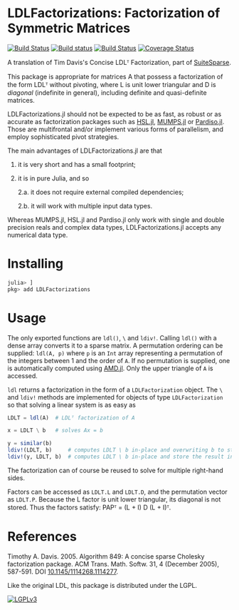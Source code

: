 # LDLFactorizations: Factorization of Symmetric Matrices

[![Build Status](https://travis-ci.org/JuliaSmoothOptimizers/LDLFactorizations.jl.svg?branch=master)](https://travis-ci.org/JuliaSmoothOptimizers/LDLFactorizations.jl)
[![Build status](https://ci.appveyor.com/api/projects/status/eyyrgo7qg7uxbvxm/branch/master?svg=true)](https://ci.appveyor.com/project/dpo/ldlfactorizations-jl/branch/master)
[![Build Status](https://api.cirrus-ci.com/github/JuliaSmoothOptimizers/LDLFactorizations.jl.svg)](https://cirrus-ci.com/github/JuliaSmoothOptimizers/LDLFactorizations.jl)
[![Coverage Status](https://coveralls.io/repos/github/JuliaSmoothOptimizers/LDLFactorizations.jl/badge.svg)](https://coveralls.io/github/JuliaSmoothOptimizers/LDLFactorizations.jl)

A translation of Tim Davis's Concise LDLᵀ Factorization, part of [SuiteSparse](http://faculty.cse.tamu.edu/davis/suitesparse.html).

This package is appropriate for matrices A that possess a factorization of the
form LDLᵀ without pivoting, where L is unit lower triangular and D is *diagonal* (indefinite in general), including definite and quasi-definite matrices.

LDLFactorizations.jl should not be expected to be as fast, as robust or as accurate as factorization
packages such as [HSL.jl](https://github.com/JuliaSmoothOptimizers/HSL.jl), [MUMPS.jl](https://github.com/JuliaSmoothOptimizers/MUMPS.jl) or [Pardiso.jl](https://github.com/JuliaSparse/Pardiso.jl).
Those are multifrontal and/or implement various forms of parallelism, and
employ sophisticated pivot strategies.

The main advantages of LDLFactorizations.jl are that

1. it is very short and has a small footprint;
2. it is in pure Julia, and so

   2.a. it does not require external compiled dependencies;

   2.b. it will work with multiple input data types.

Whereas MUMPS.jl, HSL.jl and Pardiso.jl only work with single and double precision
reals and complex data types, LDLFactorizations.jl accepts any numerical data type.

# Installing

```julia
julia> ]
pkg> add LDLFactorizations
```

# Usage

The only exported functions are `ldl()`, `\` and `ldiv!`.
Calling `ldl()` with a dense array converts it to a sparse matrix.
A permutation ordering can be supplied: `ldl(A, p)` where `p` is an `Int`
array representing a permutation of the integers between 1 and the order
of `A`.
If no permutation is supplied, one is automatically computed using [AMD.jl](https://github.com/JuliaSmoothOptimizers/AMD.jl).
Only the upper triangle of `A` is accessed.

`ldl` returns a factorization in the form of a `LDLFactorization` object.
The `\` and `ldiv!` methods are implemented for objects of type `LDLFactorization` so that
solving a linear system is as easy as
```julia
LDLT = ldl(A)  # LDLᵀ factorization of A

x = LDLT \ b   # solves Ax = b

y = similar(b)
ldiv!(LDLT, b)     # computes LDLT \ b in-place and overwriting b to store the result
ldiv!(y, LDLT, b)  # computes LDLT \ b in-place and store the result in y
```
The factorization can of course be reused to solve for multiple right-hand
sides.

Factors can be accessed as `LDLT.L` and `LDLT.D`, and the permutation vector as `LDLT.P`.
Because the L factor is unit lower triangular, its diagonal is not stored.
Thus the factors satisfy: PAPᵀ = (L + I) D (L + I)ᵀ.

# References

Timothy A. Davis. 2005. Algorithm 849: A concise sparse Cholesky factorization package. ACM Trans. Math. Softw. 31, 4 (December 2005), 587-591. DOI [10.1145/1114268.1114277](http://dx.doi.org/10.1145/1114268.1114277).

Like the original LDL, this package is distributed under the LGPL.

[![LGPLv3](http://www.gnu.org/graphics/lgplv3-88x31.png)](http://www.gnu.org/licenses/lgpl.html "LGPLv3")
